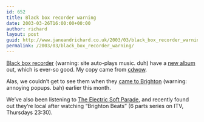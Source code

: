 ```yaml
---
id: 652
title: Black box recorder warning
date: 2003-03-26T16:00:00+00:00
author: richard
layout: post
guid: http://www.janeandrichard.co.uk/2003/03/black_box_recorder_warning
permalink: /2003/03/black_box_recorder_warning/
---
```

[Black box recorder](http://www.indian.co.uk/artists/bbr/) (warning: site auto-plays music. duh) have a [new album](http://www.amazon.co.uk/exec/obidos/ASIN/B00008BXH3/richarddallaway) out, which is ever-so good. My copy came from [cdwow](http://www.cd-wow.com/).

Alas, we couldn&#8217;t get to see them when they [came to Brighton](http://bluefiremusic.tripod.com/id49.htm) (warning: annoying popups. bah) earlier this month.

We&#8217;ve also been listening to [The Electric Soft Parade](http://www.electricsoftparade.com/), and recently found out they&#8217;re local after watching &#8220;Brighton Beats&#8221; (6 parts series on ITV, Thursdays 23:30).